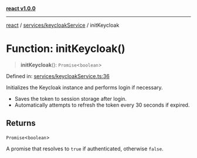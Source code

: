 [**react v1.0.0**](../../../README.md)

***

[react](../../../modules.md) / [services/keycloakService](../README.md) / initKeycloak

# Function: initKeycloak()

> **initKeycloak**(): `Promise`\<`boolean`\>

Defined in: [services/keycloakService.ts:36](https://github.com/AbelGRubio/frontend-chat/blob/94a79fb2b79fd1c18d40ec9eeb8377e87e00aa93/src/services/keycloakService.ts#L36)

Initializes the Keycloak instance and performs login if necessary.

- Saves the token to session storage after login.
- Automatically attempts to refresh the token every 30 seconds if expired.

## Returns

`Promise`\<`boolean`\>

A promise that resolves to `true` if authenticated, otherwise `false`.
